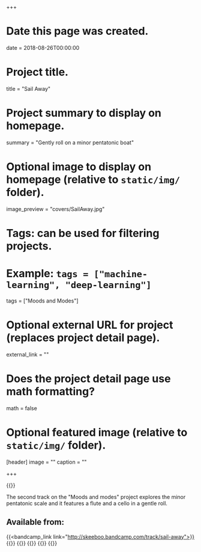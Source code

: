 +++
# Date this page was created.
date = 2018-08-26T00:00:00

# Project title.
title = "Sail Away"

# Project summary to display on homepage.
summary = "Gently roll on a minor pentatonic boat"

# Optional image to display on homepage (relative to `static/img/` folder).
image_preview = "covers/SailAway.jpg"

# Tags: can be used for filtering projects.
# Example: `tags = ["machine-learning", "deep-learning"]`
tags = ["Moods and Modes"]

# Optional external URL for project (replaces project detail page).
external_link = ""

# Does the project detail page use math formatting?
math = false

# Optional featured image (relative to `static/img/` folder).
[header]
image = ""
caption = ""

+++

{{<bandcamp title="Sail Away" track="1637118396" link="http://skeeboo.bandcamp.com/track/sail-away">}}

The second track on the "Moods and modes" project explores the minor pentatonic scale and it features a flute and a cello in a gentle roll.

## Available from:

{{<bandcamp_link link="http://skeeboo.bandcamp.com/track/sail-away">}}
{{<itunes link="https://itunes.apple.com/us/album/sail-away-single/">}}
{{<amazon link="http://www.amazon.com/gp/product/B07GVPNJBZ/">}}
{{<spotify link="https://open.spotify.com/track/4AVJv7O9FNe6i7T7ZdiPxR?si=jF_Hm_IoRIW-X58IDdcPFg">}}
{{<deezer link="https://www.deezer.com/album/71654472">}}
{{<napster link="https://us.napster.com/artist/skeeboo/album/sail-away">}}
